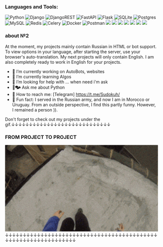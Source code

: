 

### Languages and Tools:
![Python](https://img.shields.io/badge/python-3670A0?style=for-the-badge&logo=python&logoColor=ffdd54)
![Django](https://img.shields.io/badge/django-%23092E20.svg?style=for-the-badge&logo=django&logoColor=white)
![DjangoREST](https://img.shields.io/badge/DJANGO-REST-ff1709?style=for-the-badge&logo=django&logoColor=white&color=ff1709&labelColor=gray)
![FastAPI](https://img.shields.io/badge/FastAPI-005571?style=for-the-badge&logo=fastapi)
![Flask](https://img.shields.io/badge/flask-%23000.svg?style=for-the-badge&logo=flask&logoColor=white)
![SQLite](https://img.shields.io/badge/sqlite-%2307405e.svg?style=for-the-badge&logo=sqlite&logoColor=white)
![Postgres](https://img.shields.io/badge/postgres-%23316192.svg?style=for-the-badge&logo=postgresql&logoColor=white)
![MySQL](https://img.shields.io/badge/MySQL-005C84?style=for-the-badge&logo=mysql&logoColor=white)
![Redis](https://img.shields.io/badge/redis-%23DD0031.svg?&style=for-the-badge&logo=redis&logoColor=white)
![Celery](https://img.shields.io/badge/celery-%2337814A.svg?&style=for-the-badge&logo=celery&logoColor=white)
![Docker](https://img.shields.io/badge/docker-%230db7ed.svg?style=for-the-badge&logo=docker&logoColor=white)
![Postman](https://img.shields.io/badge/Postman-FF6C37?style=for-the-badge&logo=postman&logoColor=white)
<img src="https://img.shields.io/badge/Telegram-7FFD4?style=for-the-badge&logo=Telegram&logoColor=black"/>
<img src="https://img.shields.io/badge/Telegraph-7FFD4?style=for-the-badge&logo=Telegraph&logoColor=black"/>
<img src="https://img.shields.io/badge/Telethon-7FFD4?style=for-the-badge&logo=Telegram&logoColor=black"/>
<img src="https://img.shields.io/badge/Pyrogram-7FFD4?style=for-the-badge&logo=Telegram&logoColor=black"/>
<img src="https://img.shields.io/badge/aiogram-7FFD4?style=for-the-badge&logo=Telegram&logoColor=black"/>
<img src="https://img.shields.io/badge/aiohttp-3670A0?style=for-the-badge&logo=aiohttp&logoColor=black"/>
<img src="https://img.shields.io/badge/openai-%23DD0031?style=for-the-badge&logo=openai&logoColor=black"/>
### about №2
At the moment, my projects mainly contain Russian in HTML or bot support. To view options in your language, after starting the server, use your browser's auto-translation. My next projects will only contain English. I am also completely ready to work in English for your projects.

- 🔋 I’m currently working on AutoBots, websites
- 📝 I’m currently learning Algos
- 🗿 I’m looking for help with ... when need i'm ask
- 💬🗫 Ask me about Python
- 📩 How to reach me: [Telegram] https://t.me/Sudokuh/
- 💎 Fun fact: I served in the Russian army, and now I am in Morocco or Uruguay.
 From an outside perspective, I find this partly funny. However, I remained a person )).

Don't forget to check out my projects under the gif.↓↓↓↓↓↓↓↓↓↓↓↓↓↓↓↓↓↓↓↓↓↓↓↓↓↓↓↓
### FROM PROJECT TO PROJECT
<img src="./6Ky2.gif" width="800"/>
↓↓↓↓↓↓↓↓↓↓↓↓↓↓↓↓↓↓↓↓↓↓↓↓↓↓↓↓↓↓↓↓↓↓↓↓↓↓↓↓↓↓↓↓↓↓↓↓↓↓↓↓↓↓↓↓↓↓↓↓↓↓↓
